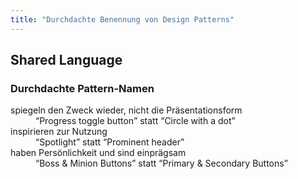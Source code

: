 ```yaml
---
title: "Durchdachte Benennung von Design Patterns"
---
```

## Shared Language

### Durchdachte Pattern-Namen

<dl>
    <dt>spiegeln den Zweck wieder, nicht die Präsentationsform</dt>
    <dd><q>Progress toggle button</q> statt <q>Circle with a dot</q></dd>
    <dt>inspirieren zur Nutzung</dt>
    <dd><q>Spotlight</q> statt <q>Prominent header</q></dd>
    <dt>haben Persönlichkeit und sind einprägsam</dt>
    <dd><q>Boss & Minion Buttons</q> statt <q>Primary & Secondary Buttons</q></dd>
</dl>

